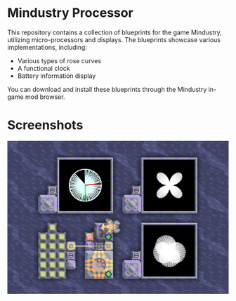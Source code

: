# Mindustry Processor


This repository contains a collection of blueprints for the game Mindustry, utilizing micro-processors and displays. The blueprints showcase various implementations, including:

- Various types of rose curves
- A functional clock
- Battery information display

You can download and install these blueprints through the Mindustry in-game mod browser.

# Screenshots


![running.png](./src/running.png)